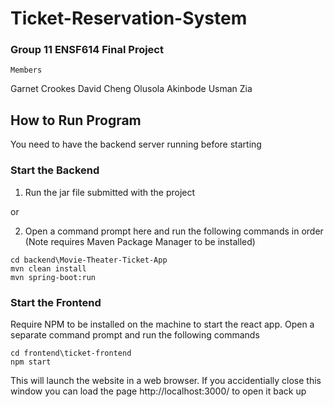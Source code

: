 # Ticket-Reservation-System

### Group 11 ENSF614 Final Project

`Members`

Garnet Crookes 
David Cheng
Olusola Akinbode
Usman Zia 


## How to Run Program

You need to have the backend server running before starting 

### Start the Backend

1. Run the jar file submitted with the project

or 

2. Open a command prompt here and run the following commands in order (Note requires Maven Package Manager to be installed)

```
cd backend\Movie-Theater-Ticket-App
mvn clean install
mvn spring-boot:run
```

### Start the Frontend

Require NPM to be installed on the machine to start the react app. Open a separate command prompt and run the following commands

```
cd frontend\ticket-frontend
npm start
```

This will launch the website in a web browser. If you accidentially close this window you can load the page http://localhost:3000/ to open it back up